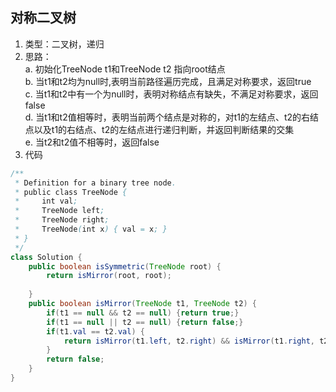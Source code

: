 ## 对称二叉树
1. 类型：二叉树，递归  
2. 思路：  
	a. 初始化TreeNode t1和TreeNode t2 指向root结点  
	b. 当t1和t2均为null时,表明当前路径遍历完成，且满足对称要求，返回true  
	c. 当t1和t2中有一个为null时，表明对称结点有缺失，不满足对称要求，返回false  
	d. 当t1和t2值相等时，表明当前两个结点是对称的，对t1的左结点、t2的右结点以及t1的右结点、t2的左结点进行递归判断，并返回判断结果的交集  
	e. 当t2和t2值不相等时，返回false  
3. 代码  
````java
/**
 * Definition for a binary tree node.
 * public class TreeNode {
 *     int val;
 *     TreeNode left;
 *     TreeNode right;
 *     TreeNode(int x) { val = x; }
 * }
 */
class Solution {
    public boolean isSymmetric(TreeNode root) {
        return isMirror(root, root);
        
    }
    public boolean isMirror(TreeNode t1, TreeNode t2) {
        if(t1 == null && t2 == null) {return true;}
        if(t1 == null || t2 == null) {return false;}
        if(t1.val == t2.val) {
            return isMirror(t1.left, t2.right) && isMirror(t1.right, t2.left);
        }
        return false;
    }
}
````
